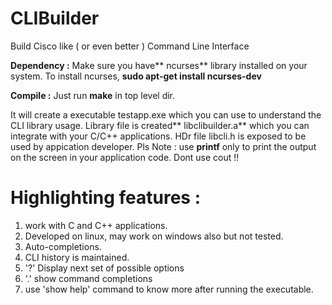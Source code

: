 # CLIBuilder
Build Cisco like ( or even better ) Command Line Interface 

**Dependency :**
Make sure you have** ncurses** library installed on your system.
To install ncurses, **sudo apt-get install ncurses-dev**


**Compile :**
Just run **make** in top level dir.

It will create a executable testapp.exe which you can use to understand the CLI library usage.
Library file is created** libclibuilder.a** which you can integrate with your C/C++ applications.
HDr file libcli.h is exposed to be used by appication developer. Pls Note : use **printf** only to print
the output on the screen in your application code. Dont use cout !! 

Highlighting features :
=============================
1. work with C and C++ applications.
2. Developed on linux, may work on windows also but not tested.
3. Auto-completions.
4. CLI history is maintained.
5. '?' Display next set of possible options
6. '.' show command completions
7. use 'show help' command to know more after running the executable.
